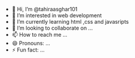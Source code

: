 - 👋 Hi, I’m @tahiraasghar101
- 👀 I’m interested in web development
- 🌱 I’m currently learning html ,css and javasripts
- 💞️ I’m looking to collaborate on ...
- 📫 How to reach me ...
- 😄 Pronouns: ...
- ⚡ Fun fact: ...

<!---
tahiraasghar101/tahiraasghar101 is a ✨ special ✨ repository because its `README.md` (this file) appears on your GitHub profile.
You can click the Preview link to take a look at your changes.
--->










